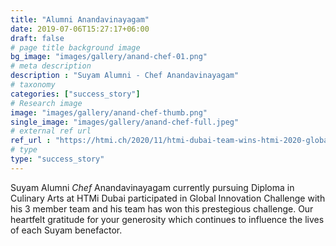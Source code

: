 ```yaml
---
title: "Alumni Anandavinayagam"
date: 2019-07-06T15:27:17+06:00
draft: false
# page title background image
bg_image: "images/gallery/anand-chef-01.png"
# meta description
description : "Suyam Alumni - Chef Anandavinayagam"
# taxonomy
categories: ["success_story"]
# Research image
image: "images/gallery/anand-chef-thumb.png"
single_image: "images/gallery/anand-chef-full.jpeg"
# external ref url
ref_url : "https://htmi.ch/2020/11/htmi-dubai-team-wins-htmi-2020-global-innovation-challenge/"
# type
type: "success_story"
---
```


Suyam Alumni *Chef* Anandavinayagam currently pursuing Diploma in Culinary Arts 
at HTMi Dubai participated in Global Innovation Challenge with his 3 member 
team and his team has won this prestegious challenge. Our heartfelt gratitude 
for your generosity which continues to influence the lives of each Suyam 
benefactor.
